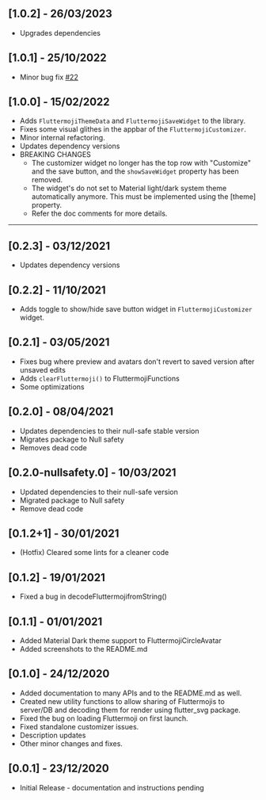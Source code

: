 ## [1.0.2] - 26/03/2023
 * Upgrades dependencies

## [1.0.1] - 25/10/2022
 * Minor bug fix [#22](https://github.com/psk907/fluttermoji/pull/22#issue-1250729612)

## [1.0.0] - 15/02/2022
 * Adds `FluttermojiThemeData` and `FluttermojiSaveWidget` to the library.
 * Fixes some visual glithes in the appbar of the `FluttermojiCustomizer`.
 * Minor internal refactoring.
 * Updates dependency versions
 * BREAKING CHANGES 
   *  The customizer widget no longer has the top row with "Customize" and the save button, and the `showSaveWidget` property has been removed.
   *  The widget's do not set to Material light/dark system theme automatically anymore. This must be implemented using the [theme] property.
   *  Refer the doc comments for more details.

*****

## [0.2.3] - 03/12/2021

 * Updates dependency versions

## [0.2.2] - 11/10/2021

 * Adds toggle to show/hide save button widget in `FluttermojiCustomizer` widget.
  
## [0.2.1] - 03/05/2021

 * Fixes bug where preview and avatars don't revert to saved version after unsaved edits
 * Adds `clearFluttermoji()` to FluttermojiFunctions
 * Some optimizations

## [0.2.0] - 08/04/2021

 * Updates dependencies to their null-safe stable version
 * Migrates package to Null safety
 * Removes dead code

## [0.2.0-nullsafety.0] - 10/03/2021

 * Updated dependencies to their null-safe version
 * Migrated package to Null safety
 * Remove dead code

## [0.1.2+1] - 30/01/2021

 * (Hotfix) Cleared some lints for a cleaner code

## [0.1.2] - 19/01/2021

 * Fixed a bug in decodeFluttermojifromString()

## [0.1.1] - 01/01/2021

 * Added Material Dark theme support to FluttermojiCircleAvatar
 * Added screenshots to the README.md

## [0.1.0] - 24/12/2020

* Added documentation to many APIs and to the README.md as well.
* Created new utility functions to allow sharing of Fluttermojis to server/DB and decoding them for render using flutter_svg package.
* Fixed the bug on loading Fluttermoji on first launch.
* Fixed standalone customizer issues.
* Description updates
* Other minor changes and fixes.


## [0.0.1] - 23/12/2020

* Initial Release - documentation and instructions pending
